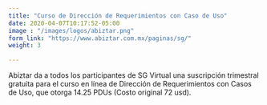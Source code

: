 ```yaml
---
title: "Curso de Dirección de Requerimientos con Caso de Uso"
date: 2020-04-07T10:17:52-05:00
image : "/images/logos/abiztar.png"
form_link: "https://www.abiztar.com.mx/paginas/sg/"
weight: 3

---
```


Abiztar da a todos los participantes de SG Virtual una suscripción trimestral gratuita para el curso en línea de Dirección de Requerimientos con Casos de Uso, que otorga 14.25 PDUs (Costo original 72 usd). 